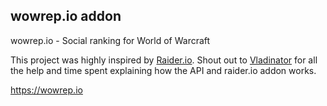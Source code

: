 ## wowrep.io addon

wowrep.io - Social ranking for World of Warcraft

This project was highly inspired by [Raider.io](https://raider.io/). Shout out to [Vladinator](https://github.com/RaiderIO/raiderio-addon/commits?author=Vladinator89) for all the help and time spent explaining how the API and raider.io addon works.

https://wowrep.io
